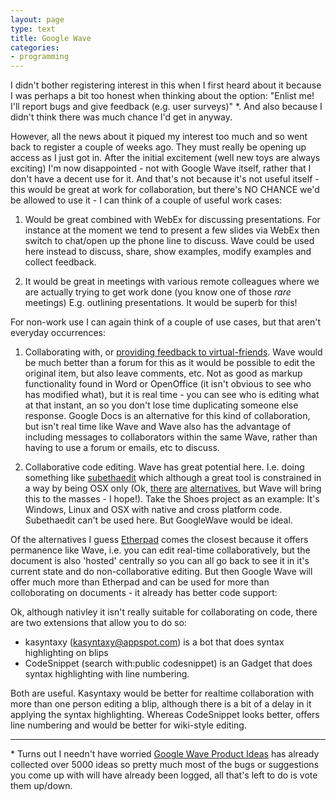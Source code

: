 ```yaml
---
layout: page
type: text
title: Google Wave
categories: 
- programming
---
```

I didn't bother registering interest in this when I first heard about it because I was perhaps a bit too honest when thinking about the option: "Enlist me! I'll report bugs and give feedback (e.g. user surveys)" *. And also because I didn't think there was much chance I'd get in anyway. 

However, all the news about it piqued my interest too much and so went back to register a couple of weeks ago. They must really be opening up access as I just got in. After the initial excitement (well new toys are always exciting) I'm now disappointed - not with Google Wave itself, rather that I don't have a decent use for it. And that's not because it's not useful itself - this would be great at work for collaboration, but there's NO CHANCE we'd be allowed to use it - I can think of a couple of useful work cases:

1.  Would be great combined with WebEx for discussing presentations. For instance at the moment we tend to present a few slides via WebEx then switch to chat/open up the phone line to discuss. Wave could be used here instead to discuss, share, show examples, modify examples and collect feedback. 

1. It would be great in meetings with various remote colleagues where we are actually trying to get work done (you know one of those _rare_ meetings) E.g. outlining presentations. It would be superb for this!

For non-work use I can again think of a couple of use cases, but that aren't everyday occurrences:

1. Collaborating with, or [providing feedback to virtual-friends](http://www.appletalker.net/forum/index.php?req=thread&id=1536). Wave would be much better than a forum for this as it would be possible to edit the original item, but also leave comments, etc. Not as good as markup functionality found in Word or OpenOffice (it isn't obvious to see who has modified what), but it is real time - you can see who is editing what at that instant, an so you don't lose time duplicating someone else response. Google Docs is an alternative for this kind of collaboration, but isn't real time like Wave and Wave also has the advantage of including messages to collaborators within the same Wave, rather than having to use a forum or emails, etc to discuss.


1. Collaborative code editing. Wave has great potential here. I.e. doing something like [subethaedit](http://www.codingmonkeys.de/subethaedit/index.html) which although a great tool is constrained in a way by being OSX only (Ok, [there](http://moonedit.com/) [are](http://gobby.0x539.de/trac/) [alternatives](http://etherpad.com/), but Wave will bring this to the masses - I hope!). Take the Shoes project as an example: It's Windows, Linux and OSX with native and cross platform code. Subethaedit can't be used here. But GoogleWave would be ideal. 

Of the alternatives I guess [Etherpad](http://etherpad.com/) comes the closest because it offers permanence like Wave, i.e. you can edit real-time collaboratively, but the document is also 'hosted' centrally so you can all go back to see it in it's current state and do non-collaborative editing. But then Google Wave will offer much more than Etherpad and can be used for more than colloborating on documents - it already has better code support:

Ok, although nativley it isn't really suitable for collaborating on code, there are two extensions that allow you to do so:

* kasyntaxy (kasyntaxy@appspot.com) is a bot that does syntax highlighting on blips
* CodeSnippet (search with:public codesnippet) is an Gadget that does syntax highlighting with line numbering.

Both are useful. Kasyntaxy would be better for realtime collaboration with more than one person editing a blip, although there is a bit of a delay in it applying the syntax highlighting.   Whereas CodeSnippet looks better, offers line numbering and would be better for wiki-style editing.

***

\* Turns out I needn't have worried  [Google Wave Product Ideas](http://productideas.appspot.com/#16/e=224f1) has already collected over 5000 ideas so pretty much most of the bugs or suggestions you come up with will have already been logged, all that's left to do is vote them up/down. 
